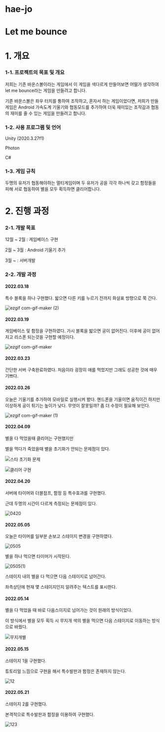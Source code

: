 # hae-jo
# Let me bounce

# 1. 개요

### 1-1. 프로젝트의 목표 및 개요
저희는 기존 바운스볼이라는 게임에서 이 게임을 색다르게 만들어보면 어떨가 생각하여 let me bounce라는 게임을 만들려고 합니다.

기존 바운스볼은 좌우 터치를 통하여 조작하고, 혼자서 하는 게임이었다면, 저희가 만들 게임은 Android 가속도계 기울기와 협동모드를 추가하여 
더욱 재미있는 조작감과 협동의 재미를 줄 수 있는 게임을 만들려고 합니다.

### 1-2. 사용 프로그램 및 언어
Unity (2020.3.27f1)

Photon

C#

### 1-3. 게임 규칙
두명의 유저가 협동해야하는 멀티게임이며 두 유저가 공을 각각 하나씩 갖고 함정들을 피해 서로 협동하여 별을 모두 획득하면 클리어합니다.

# 2. 진행 과정

### 2-1. 개발 목표
12월 ~ 2월 : 게임베이스 구현

2월 ~ 3월 : Android 기울기 추가

3월 ~ : 서버개발

### 2-2. 개발 과정

#### 2022.03.18
특수 블록을 하나 구현했다.
밟으면 다른 키를 누르기 전까지 화살표 방향으로 쭉 간다.


![ezgif com-gif-maker (2)](https://user-images.githubusercontent.com/92212636/160977451-81c74a8a-475b-4416-a2bd-58074c1530ac.gif)





#### 2022.03.19
게임베이스 및 함정을 구현하였다.
가시 블록을 밟으면 공이 없어진다.
이후에 공이 없어지고 리스폰 되는것을 구현할 예정이다.



![ezgif com-gif-maker](https://user-images.githubusercontent.com/92212636/160977466-d54176a4-6f1c-48a5-9685-80eba2145435.gif)





#### 2022.03.23
간단한 서버 구축완료하였다.
처음이라 굉장히 애를 먹었지만 그래도 성공한 것에 매우 기쁘다.

#### 2022.03.26
오늘은 기울기를 추가하여 모바일로 실행시켜 봤다.
핸드폰을 기울이면 움직이긴 하지만 이상하게 공이 튀기는 높이가 낮다.
무엇이 잘못일까? 좀 더 수정이 필요해 보인다.



![ezgif com-gif-maker (1)](https://user-images.githubusercontent.com/92212636/160977548-6d8e25e2-e921-46a6-921f-ad836cff06c8.gif)


#### 2022.04.09

별을 다 먹었을때 클리어는 구현했지만

별을 먹다가 죽었을때 별을 초기화가 안되는 문제점이 있다.

![스타 초기화 문제](https://user-images.githubusercontent.com/92212636/164236632-3a0f8973-56ef-4062-9cfb-117010b32b66.gif)

![클리어 구현](https://user-images.githubusercontent.com/92212636/164236645-596b6f1a-b815-4e7e-898f-5244af25f245.gif)



#### 2022.04.20
서버에 타이머와 더블점프, 함정 등 특수효과를 구현했다. 

근데 두명의 시간이 다르게 측정되는 문제점이 있다.

![0420](https://user-images.githubusercontent.com/92212636/164236403-7168a622-53fe-4f5c-aaf3-fe499280eca4.gif)

#### 2022.05.05
오늘은 타이머를 일부분 손보고 스테이지 변경을 구현하였다.

![0505](https://user-images.githubusercontent.com/92212636/166886256-c5fd0d69-e832-4524-8e3c-c3e9aa3c2222.gif)


별을 하나 먹으면 타이머가 시작된다.

![0505(1)](https://user-images.githubusercontent.com/92212636/166886283-1c842d85-ac6b-4fe3-8ecb-8edd255f0476.gif)

스테이지 내의 별을 다 먹으면 다음 스테이지로 넘어간다.

좌측상단에 현재 몇 스테이지인지 알려주는 텍스트를 표시한다.


#### 2022.05.14
별을 다 먹었을 때 바로 다음스이지로 넘어가는 것이 원래의 방식이었다.

이 방식에서 별을 모두 획득 시 무지개 색의 별을 먹으면 다음 스테이지로 이동하는 방식으로 바꿨다.

![무지개별](https://user-images.githubusercontent.com/92212636/169641071-e2d974a4-dc50-42d3-96a9-21ccf19d945f.gif)


#### 2022.05.15
스테이지 1을 구현했다.

튜토리얼 느낌으로 구현을 해서 특수발판과 함정은 존재하지 않는다.

![12](https://user-images.githubusercontent.com/92212636/169641021-02d60dac-7a89-4c5c-aa77-8b2ed61b70f2.png)


#### 2022.05.21
스테이지 2를 구현했다.

본격적으로 특수발판과 함정을 이용하여 구현했다.

![123](https://user-images.githubusercontent.com/92212636/169641025-273e2814-8182-4d5a-8b85-3eaf3e13df08.PNG)



